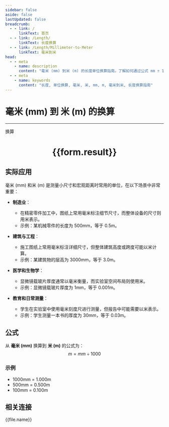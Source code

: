 ```yaml
---
sidebar: false
aside: false
lastUpdated: false
breadcrumb:
  - - link: /
      linkText: 首页
  - - link: /Length/
      linkText: 长度换算
  - - link: /Length/Millimeter-to-Meter
      linkText: 毫米到米
head:
  - - meta
    - name: description
      content: "毫米 (mm) 到米 (m) 的长度单位换算指南。了解如何通过公式 mm ÷ 1000 换算为米。"
  - - meta
    - name: keywords
      content: "长度, 单位换算, 毫米, 米, mm, m, 毫米到米, 长度换算指南"
---
```

# 毫米 (mm) 到 米 (m) 的换算
---
<script setup>
import { onMounted, reactive, inject, ref } from 'vue'
import { NButton, NForm, NFormItem, NInput, NInputNumber, NSelect, NCard, useMessage,NGrid ,NGi } from 'naive-ui'
import { defineClientComponent } from 'vitepress'
import { Length } from '../../files';

const convert = inject('convert')

const form = reactive({
  number: null,
  result: '',
})

const convertHandler = () => {
  if (form.number !== null && !isNaN(form.number)) {
    const convertedValue = parseFloat(form.number) / 1000
    form.result = `${form.number}mm = ${convertedValue.toFixed(3)}m`
  } else {
    form.result = '请输入有效的数值。'
  }
}
</script>

<n-form size="large" :model="form">
  <n-form-item label="毫米 (mm)">
    <n-input-number v-model:value="form.number" placeholder="输入毫米" style="width: 100%" />
  </n-form-item>
  <n-form-item>
    <n-button type="primary" @click="convertHandler" block>换算</n-button>
  </n-form-item>
</n-form>

<n-card  embedded :bordered="false" hoverable>
  <div  style="text-align:center">
    <h1>{{form.result}}</h1>
  </div>
</n-card>

## 实际应用

毫米 (mm) 和米 (m) 是测量小尺寸和宏观距离时常用的单位，在以下场景中非常重要：

- **制造业**：
  - 在精密零件加工中，图纸上常用毫米标注细节尺寸，而整体设备的尺寸则用米表示。
  - 示例：某机械零件的长度为 500mm，等于 0.5m。

- **建筑与工程**：
  - 施工图纸上常用毫米标注详细尺寸，但整体建筑高度或跨度可能以米计算。
  - 示例：某建筑物的层高为 3000mm，等于 3.0m。

- **医学和生物学**：
  - 显微镜载玻片厚度通常以毫米衡量，而实验室空间布局则使用米。
  - 示例：显微镜载玻片厚度为 1mm，等于 0.001m。

- **教育和日常测量**：
  - 学生在实验室中使用毫米刻度尺进行测量，但报告中可能需要以米表示。
  - 示例：学生测量一本书的厚度为 30mm，等于 0.03m。

## 公式

从 **毫米 (mm)** 换算到 **米 (m)** 的公式为：
$$ m = mm \div 1000 $$

### 示例
- 1000mm = 1.000m
- 500mm = 0.500m
- 100mm = 0.100m

## 相关连接
<n-grid x-gap="12" :cols="4">
  <n-gi v-for="(file, index) in Length" :key="index">
    <n-button
      text
      tag="a"
      :href="file.path"
      type="primary"
    >
      {{file.name}}
    </n-button>
  </n-gi>
</n-grid>